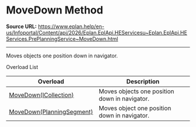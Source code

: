 # MoveDown Method

**Source URL:** https://www.eplan.help/en-us/Infoportal/Content/api/2026/Eplan.EplApi.HEServicesu~Eplan.EplApi.HEServices.PrePlanningService~MoveDown.html

---

Moves objects one position down in navigator.

Overload List

| Overload | Description |
| --- | --- |
| [MoveDown(ICollection<PlanningSegment>)](Eplan.EplApi.HEServicesu~Eplan.EplApi.HEServices.PrePlanningService~MoveDown(ICollection{PlanningSegment}).html) | Moves objects one position down in navigator. |
| [MoveDown(PlanningSegment)](Eplan.EplApi.HEServicesu~Eplan.EplApi.HEServices.PrePlanningService~MoveDown(PlanningSegment).html) | Moves object one position down in navigator. |

